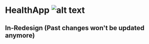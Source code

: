 # HealthApp ![alt text](https://user-images.githubusercontent.com/42153044/51432658-cb6ce580-1c00-11e9-9593-efea6e7cc575.png)
## In-Redesign (Past changes won't be updated anymore)
